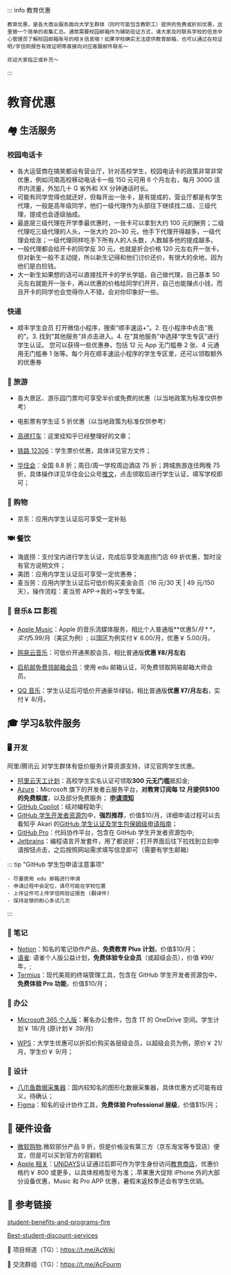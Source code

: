 ::: info 教育优惠

    教育优惠，是各大商业服务面向大学生群体（同时可能包含教职工）提供的免费或折扣优惠，这里做一个简单的收集汇总。通常需要校园邮箱作为辅助验证方式，请大家及时联系学校的信息中心管理员了解校园邮箱账号的相关信息哦！如果学校确实无法提供教育邮箱，也可以通过在校证明/学信网报告有效证明等直接向对应客服邮件联系～

    欢迎大家指正或补充～

:::

# 教育优惠

## 🏘️ 生活服务

### 校园电话卡

- 各大运营商在搞笑都设有营业厅，针对高校学生，校园电话卡的政策非常非常优惠，例如河南高校移动电话卡一般 150 元可用 6 个月左右，每月 300G 该市内流量，外加几十 G 省外和 XX 分钟通话时长。
- 可能有同学觉得也就还好，但每开出一张卡，是有提成的，营业厅都是有学生代理，一般是高年级同学，他们一级代理作为头部往下继续找二级、三级代理，提成也会逐级抽成。
- 最底层三级代理在开学季最优惠时，一张卡可以拿到大约 100 元的酬劳；二级代理吃三级代理的人头，一张大约 20~30 元，他手下代理开得越多，一级代理会给涨；一级代理同样吃手下所有人的人头数，人数越多他的提成越多。
- 一般代理都会给开卡的同学反 30 元，也就是折合价格 120 元左右开一张卡。但对新生一般不主动提，所以新生记得和他们讨价还价，有很大的余地，因为他们是白捡钱。
- 大一新生如果想的话可以直接找开卡的学长学姐，自己做代理，自己基本 50 元左右就能开一张卡，再以优惠的价格给同学们开开，自己也能赚点小钱，而且开卡的同学也会觉得你人不错，会对你印象好一些。

### 快递

- 顺丰学生会员 打开微信小程序，搜索“顺丰速运+”。2. 在小程序中点击“我的”。3. 找到“其他服务”并点击进入。4. 在“其他服务”中选择“学生专区”进行学生认证。
  您可以获得一些优惠券，包括 12 元 App 无门槛券 2 张、4 元通用无门槛券 1 张等。每个月在顺丰速运小程序的学生专区里，还可以领取额外的优惠券

### 🚅 旅游

- 各大景区、游乐园门票均可享受半价或免费的优惠（以当地政策为标准仅供参考）

- 电影票有学生证 5 折优惠（以当地政策为标准仅供参考）

- [高德打车](https://zhuanlan.zhihu.com/p/646927405)：这里挂知乎已经整理好的文章；

- [铁路 12306](https://kyfw.12306.cn/otn/gonggao/student.html)：学生票价优惠，具体详见官方文件；

- [华住会](https://www.hworld.com/)：全国 8.8 折；周日/周一学校周边酒店 75 折；跨城旅游连住两晚 75 折，具体操作详见华住会公众号[推文](https://mp.weixin.qq.com/s/YftM7f7WR2JQQPxx5godwg)，点击领取后进行学生认证，填写学校即可；

### 🏪 购物

- 京东：应用内学生认证后可享受一定补贴

### 🍽️ 餐饮

- 海底捞：支付宝内进行学生认证，完成后享受海底捞门店 69 折优惠，暂时没有官方说明文件；
- 美团：应用内学生认证后可享受一定优惠券；
- 麦当劳：应用内学生认证后可低价购买麦金会员（16 元/30 天 | 49 元/150 天），操作流程：麦当劳 APP->我的->学生专属。

### 🎵 音乐& 🎞️ 影视

- [Apple Music](https://www.apple.com/apple-music/#plans)：Apple 的音乐流媒体服务，相比个人普通版**优惠$5/月**，实付$5.99/月（美区为例）; 以国区为例实付￥ 6.00/月，优惠￥ 5.00/月。

- [网易云音乐](https://y.music.163.com/g/m/at/daydayup230505Astudyup?page=2ade783a2638439591ca02a78c0f85ca&extChannel=sms-3)：可低价开通黑胶会员，相比普通版**优惠 ¥8/月左右**

- [启航邮免费领邮箱会员](https://vip.163.com/projects/campus-vip)：使用 edu 邮箱认证，可免费领取网易邮箱大师会员。

- [QQ 音乐](https://y.qq.com/jzt/student/index.html?channelId=10036163)：学生认证后可低价开通豪华绿钻，相比普通版**优惠 ¥7/月左右**，实付￥ 8/月。

## 🎓 学习&软件服务

### 🖥️ 开发

阿里/腾讯云 对学生群体有低价服务计算资源支持，详见官网学生优惠。

- [阿里云天工计划](https://university.aliyun.com/)：高校学生实名认证可领取**300 元无门槛**抵扣金;
- [Azure](https://azure.microsoft.com/zh-cn/free/students/)：Microsoft 旗下的开发者云服务平台，**对教育订阅每 12 月提供$100 的免费额度**，以及部分免费服务；
  **[申请须知](https://www.bilibili.com/read/cv22794294/)**
- [GitHub Copilot](https://github.com/features/copilot/plans?cft=copilot_li.features_copilot)：结对编程助手;
- [GitHub 学生开发者资源包](https://education.github.com/pack)中，**强烈推荐**，价值$10/月，详细申请过程可以去看知乎 Akari 的[GitHub 学生认证及学生包保姆级申请指南](https://github.com/JimmyLing233/GitHub-Student-Certification-Guide)；
- [GitHub Pro](https://docs.github.com/zh/get-started/learning-about-github/githubs-plans#github-pro)：代码协作平台，包含在 GitHub 学生开发者资源包中;
- [Jetbrains](https://www.jetbrains.com/zh-cn/community/education/#students)：编程语言开发套件，用了都说好；打开界面后往下拉找到立刻申请按钮点击，之后按照网站需求填写信息即可（需要有学生邮箱）

::: tip "GitHub 学生包申请注意事项"

    - 尽量使用 edu 邮箱进行申请
    - 申请过程中会定位，请尽可能在学校位置
    - 上传证件可上传学信网验证报告 (翻译件)
    - 保持足够的耐心多试几次

:::

### 📒 笔记

- [Notion](https://www.notion.so/product/notion-for-education)：知名的笔记协作产品，**免费教育 Plus 计划**，价值$10/月；
- [语雀](https://www.yuque.com/yuque/welfare/edu#zLvwf): 语雀个人版公益计划，**免费体验专业会员**（或超级会员），价值 ¥99/年，;
- [Termius](https://termius.com/education)：现代美观的终端管理工具，包含在 GitHub 学生开发者资源包中，**免费体验 Pro 功能**，价值$10/月；

### 📑 办公

- [Microsoft 365 个人版](https://www.microsoft.com/zh-cn/microsoft-365/college-student-pricing)：著名办公套件，包含 1T 的 OneDrive 空间。学生计划￥ 18/月 (原计划￥ 39/月)

- [WPS](https://personal-act.wps.cn/rubik2/portal/HD2024062617146482/YM2024062617308403?cs_from=pc_wpspay_url&position=vip_guanw)：大学生优惠可以折扣价购买各层级会员，以超级会员为例，原价￥ 21/月，学生价￥ 9/月；

### 🎨 设计

- [八爪鱼数据采集器](https://www.bazhuayu.com/education)：国内较知名的图形化数据采集器，具体优惠方式可能有歧义，待确认；
- [Figma](https://www.figma.com/education/)：知名的设计协作工具，**免费体验 Professional 层级**，价值$15/月；

## 📱 硬件设备

- [微软购物](https://www.microsoftstore.com.cn/student).微软部分产品 9 折，但是价格没有第三方（京东淘宝等专营店）便宜，但是可以买到官方的官翻机
- [Apple 相关](https://www.apple.com/education/)：[UNiDAYS](https://www.myunidays.com/)认证通过后即可作为学生身份访问[教育商店](https://www.apple.com.cn/cn-edu/shop)，优惠价格约￥ 800 或更多，以具体规格型号为准；.苹果惠大促除 iPhone 外的大部分设备优惠，Music 和 Pro APP 优惠，暑假末返校季还会有学生优销。

## 🔗 参考链接

[student-benefits-and-programs-fire](https://github.com/dipakkr/A-to-Z-Resources-for-Students?tab=readme-ov-file#3-student-benefits-and-programs-fire)

[Best-student-discount-services](https://github.com/OpenGenus/Best-student-discount-services)

🔗 项目频道（TG）：<https://t.me/AcWiki>

🔗 交流群组（TG）：<https://t.me/AcFourm>
